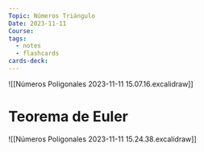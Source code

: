 ```yaml
---
Topic: Números Triángulo
Date: 2023-11-11
Course: 
tags:
  - notes
  - flashcards
cards-deck:
---
```

![[Números Poligonales 2023-11-11 15.07.16.excalidraw]]

# Teorema de Euler
![[Números Poligonales 2023-11-11 15.24.38.excalidraw]]